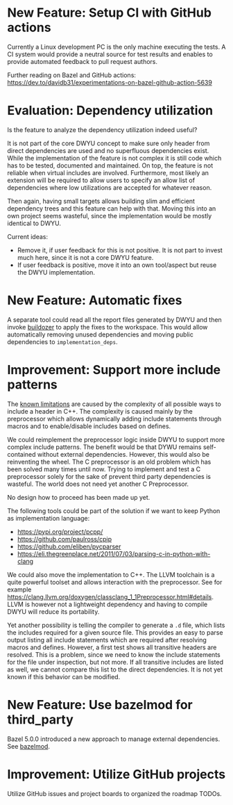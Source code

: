 # New Feature: Setup CI with GitHub actions

Currently a Linux development PC is the only machine executing the tests.
A CI system would provide a neutral source for test results and enables to provide automated feedback to pull request authors.

Further reading on Bazel and GitHub actions: https://dev.to/davidb31/experimentations-on-bazel-github-action-5639

# Evaluation: Dependency utilization

Is the feature to analyze the dependency utilization indeed useful?

It is not part of the core DWYU concept to make sure only header from direct dependencies are used and no superfluous dependencies exist.
While the implementation of the feature is not complex it is still code which has to be tested, documented and maintained.
On top, the feature is not reliable when virtual includes are involved.
Furthermore, most likely an extension will be required to allow users to specify an allow list of dependencies where low utilizations are accepted for whatever reason.

Then again, having small targets allows building slim and efficient dependency trees and this feature can help with that.
Moving this into an own project seems wasteful, since the implementation would be mostly identical to DWYU.

Current ideas:
* Remove it, if user feedback for this is not positive. It is not part to invest much here, since it is not a core DWYU feature.
* If user feedback is positive, move it into an own tool/aspect but reuse the DWYU implementation.

# New Feature: Automatic fixes

A separate tool could read all the report files generated by DWYU and then invoke [buildozer](https://github.com/bazelbuild/buildtools/blob/master/buildozer/README.md) to apply the fixes to the workspace.
This would allow automatically removing unused dependencies and moving public dependencies to `implementation_deps`.

# Improvement: Support more include patterns

The [known limitations](#Known-limitations) are caused by the complexity of all possible ways to include a header in C++.
The complexity is caused mainly by the preprocessor which allows dynamically adding include statements through macros and to enable/disable includes based on defines.

We could reimplement the preprocessor logic inside DWYU to support more complex include patterns.
The benefit would be that DYWU remains self-contained without external dependencies.
However, this would also be reinventing the wheel.
The C preprocessor is an old problem which has been solved many times until now.
Trying to implement and test a C preprocessor solely for the sake of prevent third party dependencies is wasteful.
The world does not need yet another C Preprocessor.

No design how to proceed has been made up yet.

The following tools could be part of the solution if we want to keep Python as implementation language:
* https://pypi.org/project/pcpp/
* https://github.com/paulross/cpip
* https://github.com/eliben/pycparser
* https://eli.thegreenplace.net/2011/07/03/parsing-c-in-python-with-clang

We could also move the implementation to C++.
The LLVM toolchain is a quite powerful toolset and allows interaction with the preprocessor.
See for example https://clang.llvm.org/doxygen/classclang_1_1Preprocessor.html#details.
LLVM is however not a lightweight dependency and having to compile DWYU will reduce its portability.

Yet another possibility is telling the compiler to generate a `.d` file, which lists the includes required for a given source file.
This provides an easy to parse output listing all include statements which are required after resolving macros and defines.
However, a first test shows all transitive headers are resolved.
This is a problem, since we need to know the include statements for the file under inspection, but not more.
If all transitive includes are listed as well, we cannot compare this list to the direct dependencies.
It is not yet known if this behavior can be modified.

# New Feature: Use bazelmod for third_party

Bazel 5.0.0 introduced a new approach to manage external dependencies.
See [bazelmod](https://docs.bazel.build/versions/5.0.0/bzlmod.html).

# Improvement: Utilize GitHub projects

Utilize GitHub issues and project boards to organized the roadmap TODOs.
